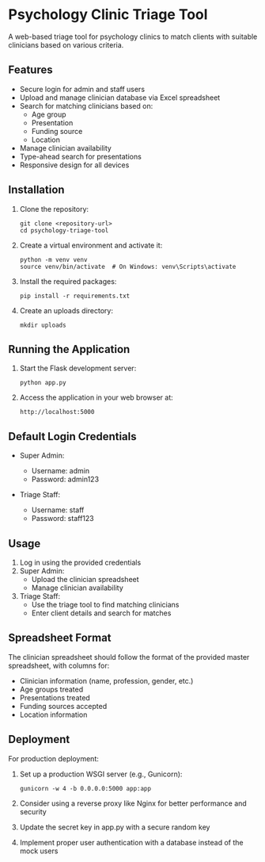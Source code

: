 # Psychology Clinic Triage Tool

A web-based triage tool for psychology clinics to match clients with suitable clinicians based on various criteria.

## Features

- Secure login for admin and staff users
- Upload and manage clinician database via Excel spreadsheet
- Search for matching clinicians based on:
  - Age group
  - Presentation
  - Funding source
  - Location
- Manage clinician availability
- Type-ahead search for presentations
- Responsive design for all devices

## Installation

1. Clone the repository:
   ```
   git clone <repository-url>
   cd psychology-triage-tool
   ```

2. Create a virtual environment and activate it:
   ```
   python -m venv venv
   source venv/bin/activate  # On Windows: venv\Scripts\activate
   ```

3. Install the required packages:
   ```
   pip install -r requirements.txt
   ```

4. Create an uploads directory:
   ```
   mkdir uploads
   ```

## Running the Application

1. Start the Flask development server:
   ```
   python app.py
   ```

2. Access the application in your web browser at:
   ```
   http://localhost:5000
   ```

## Default Login Credentials

- Super Admin:
  - Username: admin
  - Password: admin123

- Triage Staff:
  - Username: staff
  - Password: staff123

## Usage

1. Log in using the provided credentials
2. Super Admin:
   - Upload the clinician spreadsheet
   - Manage clinician availability
3. Triage Staff:
   - Use the triage tool to find matching clinicians
   - Enter client details and search for matches

## Spreadsheet Format

The clinician spreadsheet should follow the format of the provided master spreadsheet, with columns for:
- Clinician information (name, profession, gender, etc.)
- Age groups treated
- Presentations treated
- Funding sources accepted
- Location information

## Deployment

For production deployment:

1. Set up a production WSGI server (e.g., Gunicorn):
   ```
   gunicorn -w 4 -b 0.0.0.0:5000 app:app
   ```

2. Consider using a reverse proxy like Nginx for better performance and security

3. Update the secret key in app.py with a secure random key

4. Implement proper user authentication with a database instead of the mock users

